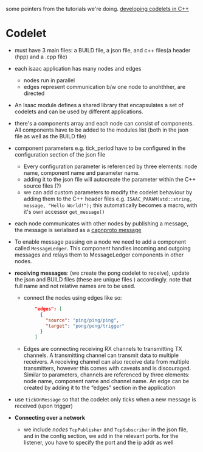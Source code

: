 some pointers from the tutorials we're doing.
[developing codelets in C++](https://docs.nvidia.com/isaac/isaac/doc/tutorials/ping.html)

# Codelet

- must have 3 main files:  a BUILD file, a json file, and c++ files(a header (hpp) and a .cpp file)
- each isaac application has many nodes and edges
    * nodes run in parallel
    * edges represent communication b/w one node to anohthher, are directed

- An Isaac module defines a shared library that encapsulates a set of codelets and can be used by different applications.

- there's a components array and each node can consist of components. All components have to be added to the modules list (both in the json file as well as the BUILD file)

- component parameters e.g. tick_period have to be configured in the configuration section of the json file
    * Every configuration parameter is referenced by three elements: node name, component name and parameter name.
    * adding it to the json file will autocreate the parameter within the C++ source files (?)
    * we can add custom parameters to modify the codelet behaviour by adding them to the C++ header files
       e.g. `ISAAC_PARAM(std::string, message, "Hello World!");` this automatically becomes a macro, with it's own accessor `get_message()`

- each node communicates with other nodes by publishing a message, the message is serialised as a [capnproto message](https://capnproto.org/)  
 *  To enable message passing on a node we need to add a component called `MessageLedger`. This component handles incoming and outgoing messages and relays them to MessageLedger components in other nodes.

- **receiving messages**: (we create the pong codelet to receive), update the json and BUILD files (these are unique files ) accordingly. note that full name and not relative names are to be used.

   * connect the nodes using edges like so:
        ```json
            "edges": [
              {
                "source": "ping/ping/ping",
                "target": "pong/pong/trigger"
              }
            ]

        ```

   * Edges are connecting receiving RX channels to transmitting TX channels. A transmitting channel can transmit data to multiple receivers. A receiving channel can also receive data from multiple transmitters, however this comes with caveats and is discouraged. Similar to parameters, channels are referenced by three elements: node name, component name and channel name. An edge can be created by adding it to the “edges” section in the application


- use `tickOnMessage` so that the codelet only ticks when a new message is received (upon trigger)


- **Connecting over a network**
   * we include _nodes_ `TcpPublisher` and `TcpSubscriber` in the json file, and in the config section, we add in the relevant ports. for the listener, you have to specify the port and the ip addr  as well


